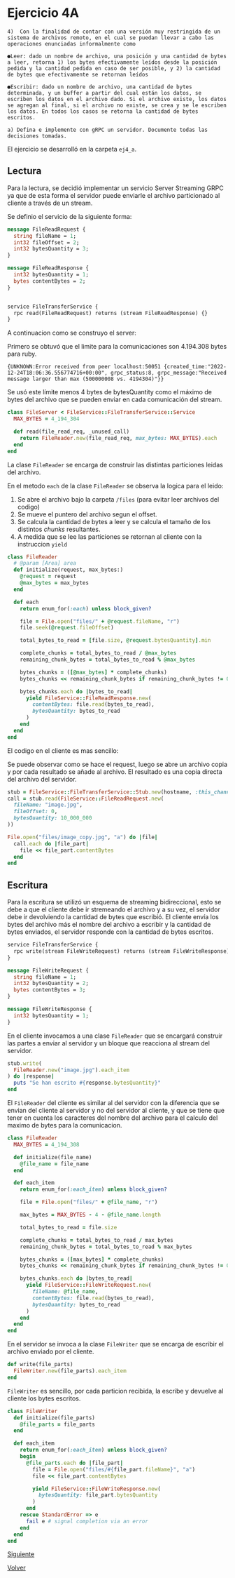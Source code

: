 # Ejercicio 4A
```
4)  Con la finalidad de contar con una versión muy restringida de un sistema de archivos remoto, en el cual se puedan llevar a cabo las operaciones enunciadas informalmente como

●Leer: dado un nombre de archivo, una posición y una cantidad de bytes a leer, retorna 1) los bytes efectivamente leídos desde la posición pedida y la cantidad pedida en caso de ser posible, y 2) la cantidad de bytes que efectivamente se retornan leídos

●Escribir: dado un nombre de archivo, una cantidad de bytes determinada, y un buffer a partir del cual están los datos, se escriben los datos en el archivo dado. Si el archivo existe, los datos se agregan al final, si el archivo no existe, se crea y se le escriben los datos. En todos los casos se retorna la cantidad de bytes escritos.

a) Defina e implemente con gRPC un servidor. Documente todas las decisiones tomadas.
```
El ejercicio se desarrolló en la carpeta `ej4_a`.


## Lectura

Para la lectura, se decidió implementar un servicio Server Streaming GRPC ya que de esta forma el servidor puede enviarle el archivo particionado al cliente a través de un stream.

Se definio el servicio de la siguiente forma:
```proto
message FileReadRequest {
  string fileName = 1;
  int32 fileOffset = 2;
  int32 bytesQuantity = 3;
}

message FileReadResponse {
  int32 bytesQuantity = 1;
  bytes contentBytes = 2;
}


service FileTransferService {
  rpc read(FileReadRequest) returns (stream FileReadResponse) {}
}
```

A continuacion como se construyo el server:

Primero se obtuvó que el limite para la comunicaciones son 4.194.308 bytes para ruby.
```
{UNKNOWN:Error received from peer localhost:50051 {created_time:"2022-12-24T18:06:36.556774716+00:00", grpc_status:8, grpc_message:"Received message larger than max (500000008 vs. 4194304)"}}
```

Se usó este límite menos 4 bytes de bytesQuantity como el máximo de bytes del archivo que se pueden enviar en cada comunicación del stream.
```ruby
class FileServer < FileService::FileTransferService::Service
  MAX_BYTES = 4_194_304

  def read(file_read_req, _unused_call)
    return FileReader.new(file_read_req, max_bytes: MAX_BYTES).each
  end
end
```

La clase `FileReader` se encarga de construir las distintas particiones leidas del archivo.

En el metodo `each` de la clase `FileReader` se observa la logica para el leido:
1. Se abre el archivo bajo la carpeta `/files` (para evitar leer archivos del codigo)
2. Se mueve el puntero del archivo segun el offset.
3. Se calcula la cantidad de bytes a leer y se calcula el tamaño de los distintos *chunks* resultantes.
4. A medida que se lee las particiones se retornan al cliente con la instruccion `yield`
```ruby
class FileReader
  # @param [Area] area
  def initialize(request, max_bytes:)
    @request = request
    @max_bytes = max_bytes
  end

  def each
    return enum_for(:each) unless block_given?

    file = File.open("files/" + @request.fileName, "r")
    file.seek(@request.fileOffset)

    total_bytes_to_read = [file.size, @request.bytesQuantity].min

    complete_chunks = total_bytes_to_read / @max_bytes
    remaining_chunk_bytes = total_bytes_to_read % @max_bytes

    bytes_chunks = ([@max_bytes] * complete_chunks)
    bytes_chunks << remaining_chunk_bytes if remaining_chunk_bytes != 0

    bytes_chunks.each do |bytes_to_read|
      yield FileService::FileReadResponse.new(
        contentBytes: file.read(bytes_to_read),
        bytesQuantity: bytes_to_read
      )
    end
  end
end
```

El codigo en el cliente es mas sencillo:

Se puede observar como se hace el request, luego se abre un archivo copia y por cada resultado se añade al archivo.
El resultado es una copia directa del archivo del servidor.
```ruby
stub = FileService::FileTransferService::Stub.new(hostname, :this_channel_is_insecure)
call = stub.read(FileService::FileReadRequest.new(
  fileName: "image.jpg",
  fileOffset: 0,
  bytesQuantity: 10_000_000
))

File.open("files/image_copy.jpg", "a") do |file|
  call.each do |file_part|
    file << file_part.contentBytes
  end
end
```

## Escritura

Para la escritura se utilizó un esquema de streaming bidireccional, esto se debe a que el cliente debe ir stremeando el archivo y a su vez, el servidor debe ir devolviendo la cantidad de bytes que escribió. El cliente envía los bytes del archivo más el nombre del archivo a escribir y la cantidad de bytes enviados, el servidor responde con la cantidad de bytes escritos.

```proto
service FileTransferService {
  rpc write(stream FileWriteRequest) returns (stream FileWriteResponse) {}
}

message FileWriteRequest {
  string fileName = 1;
  int32 bytesQuantity = 2;
  bytes contentBytes = 3;
}

message FileWriteResponse {
  int32 bytesQuantity = 1;
}
```

En el cliente invocamos a una clase `FileReader` que se encargará construir las partes a enviar al servidor y un bloque que reacciona al stream del servidor.
```ruby
stub.write(
  FileReader.new("image.jpg").each_item
) do |response|
  puts "Se han escrito #{response.bytesQuantity}"
end
```

El `FileReader` del cliente es similar al del servidor con la diferencia que se envian del cliente al servidor y no del servidor al cliente, y que se tiene que tener en cuenta los caracteres del nombre del archivo para el calculo del maximo de bytes para la comunicacion.
```ruby
class FileReader
  MAX_BYTES = 4_194_308

  def initialize(file_name)
    @file_name = file_name
  end

  def each_item
    return enum_for(:each_item) unless block_given?

    file = File.open("files/" + @file_name, "r")

    max_bytes = MAX_BYTES - 4 - @file_name.length

    total_bytes_to_read = file.size

    complete_chunks = total_bytes_to_read / max_bytes
    remaining_chunk_bytes = total_bytes_to_read % max_bytes

    bytes_chunks = ([max_bytes] * complete_chunks)
    bytes_chunks << remaining_chunk_bytes if remaining_chunk_bytes != 0

    bytes_chunks.each do |bytes_to_read|
      yield FileService::FileWriteRequest.new(
        fileName: @file_name,
        contentBytes: file.read(bytes_to_read),
        bytesQuantity: bytes_to_read
      )
    end
  end
end
```

En el servidor se invoca a la clase `FileWriter` que se encarga de escribir el archivo enviado por el cliente.
```ruby
def write(file_parts)
  FileWriter.new(file_parts).each_item
end
```

`FileWriter` es sencillo, por cada particion recibida, la escribe y devuelve al cliente los bytes escritos.
```ruby
class FileWriter
  def initialize(file_parts)
    @file_parts = file_parts
  end

  def each_item
    return enum_for(:each_item) unless block_given?
    begin
      @file_parts.each do |file_part|
        file = File.open("files/#{file_part.fileName}", "a")
        file << file_part.contentBytes

        yield FileService::FileWriteResponse.new(
          bytesQuantity: file_part.bytesQuantity
        )
      end
    rescue StandardError => e
      fail e # signal completion via an error
    end
  end
end
```

[Siguiente](ej4_b.md)

[Volver](../../README.md)